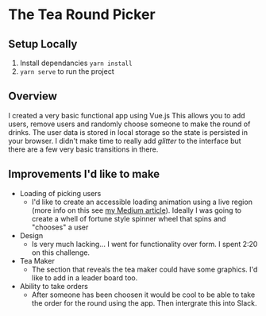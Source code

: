 # The Tea Round Picker

## Setup Locally
1. Install dependancies `yarn install`
2. `yarn serve` to run the project


## Overview
I created a very basic functional app using Vue.js This allows you to add users, remove users and randomly choose someone to make the round of drinks. The user data is stored in local storage so the state is persisted in your browser. I didn't make time to really add *glitter* to the interface but there are a few very basic transitions in there.


## Improvements I'd like to make

* Loading of picking users
    * I'd like to create an accessible loading animation using a live region (more info on this see [my Medium article](https://codeburst.io/how-to-create-a-simple-css-loading-spinner-make-it-accessible-e5c83c2e464c)). Ideally I was going to create a whell of fortune style spinner wheel that spins and "chooses" a user
* Design
    * Is very much lacking... I went for functionality over form. I spent 2:20 on this challenge.
* Tea Maker
    * The section that reveals the tea maker could have some graphics. I'd like to add in a leader board too.
* Ability to take orders
    * After someone has been choosen it would be cool to be able to take the order for the round using the app. Then intergrate this into Slack.
